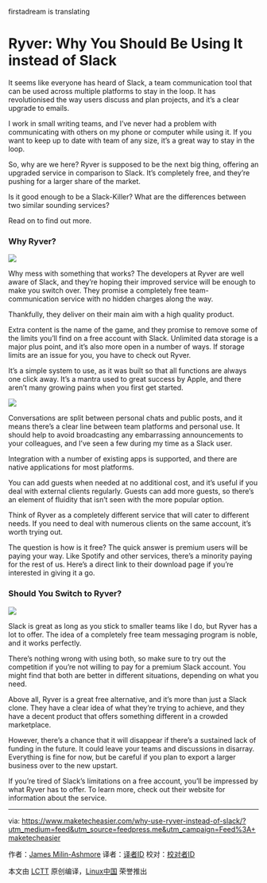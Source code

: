 firstadream  is translating 

Ryver: Why You Should Be Using It instead of Slack
=====

It seems like everyone has heard of Slack, a team communication tool that can be used across multiple platforms to stay in the loop. It has revolutionised the way users discuss and plan projects, and it’s a clear upgrade to emails.

I work in small writing teams, and I’ve never had a problem with communicating with others on my phone or computer while using it. If you want to keep up to date with team of any size, it’s a great way to stay in the loop.

So, why are we here? Ryver is supposed to be the next big thing, offering an upgraded service in comparison to Slack. It’s completely free, and they’re pushing for a larger share of the market.

Is it good enough to be a Slack-Killer? What are the differences between two similar sounding services?

Read on to find out more.

### Why Ryver?

![](https://maketecheasier-2d0f.kxcdn.com/assets/uploads/2016/04/Ryver.jpg)

Why mess with something that works? The developers at Ryver are well aware of Slack, and they’re hoping their improved service will be enough to make you switch over. They promise a completely free team-communication service with no hidden charges along the way.

Thankfully, they deliver on their main aim with a high quality product.

Extra content is the name of the game, and they promise to remove some of the limits you’ll find on a free account with Slack. Unlimited data storage is a major plus point, and it’s also more open in a number of ways. If storage limits are an issue for you, you have to check out Ryver.

It’s a simple system to use, as it was built so that all functions are always one click away. It’s a mantra used to great success by Apple, and there aren’t many growing pains when you first get started.

![](https://maketecheasier-2d0f.kxcdn.com/assets/uploads/2016/09/ryver-web-interface.png)

Conversations are split between personal chats and public posts, and it means there’s a clear line between team platforms and personal use. It should help to avoid broadcasting any embarrassing announcements to your colleagues, and I’ve seen a few during my time as a Slack user.

Integration with a number of existing apps is supported, and there are native applications for most platforms.

You can add guests when needed at no additional cost, and it’s useful if you deal with external clients regularly. Guests can add more guests, so there’s an element of fluidity that isn’t seen with the more popular option.

Think of Ryver as a completely different service that will cater to different needs. If you need to deal with numerous clients on the same account, it’s worth trying out.

The question is how is it free? The quick answer is premium users will be paying your way. Like Spotify and other services, there’s a minority paying for the rest of us. Here’s a direct link to their download page if you’re interested in giving it a go.

### Should You Switch to Ryver?

![](https://maketecheasier-2d0f.kxcdn.com/assets/uploads/2016/04/Slack-homepage.jpg)

Slack is great as long as you stick to smaller teams like I do, but Ryver has a lot to offer. The idea of a completely free team messaging program is noble, and it works perfectly.

There’s nothing wrong with using both, so make sure to try out the competition if you’re not willing to pay for a premium Slack account. You might find that both are better in different situations, depending on what you need.

Above all, Ryver is a great free alternative, and it’s more than just a Slack clone. They have a clear idea of what they’re trying to achieve, and they have a decent product that offers something different in a crowded marketplace.

However, there’s a chance that it will disappear if there’s a sustained lack of funding in the future. It could leave your teams and discussions in disarray. Everything is fine for now, but be careful if you plan to export a larger business over to the new upstart.

If you’re tired of Slack’s limitations on a free account, you’ll be impressed by what Ryver has to offer. To learn more, check out their website for information about the service.

--------------------------------------------------------------------------------

via: https://www.maketecheasier.com/why-use-ryver-instead-of-slack/?utm_medium=feed&utm_source=feedpress.me&utm_campaign=Feed%3A+maketecheasier

作者：[James Milin-Ashmore][a]
译者：[译者ID](https://github.com/译者ID)
校对：[校对者ID](https://github.com/校对者ID)

本文由 [LCTT](https://github.com/LCTT/TranslateProject) 原创编译，[Linux中国](https://linux.cn/) 荣誉推出

[a]: https://www.maketecheasier.com/author/james-ashmore/
